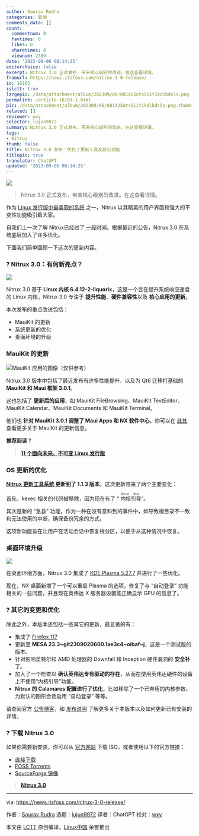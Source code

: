 ```yaml
---
author: Sourav Rudra
categories: 新闻
comments_data: []
count:
  commentnum: 0
  favtimes: 0
  likes: 0
  sharetimes: 0
  viewnum: 2389
date: '2023-09-06 08:14:25'
editorchoice: false
excerpt: Nitrux 3.0 正式发布，带来核心级别的改进。在这查看详情。
fromurl: https://news.itsfoss.com/nitrux-3-0-release/
id: 16163
islctt: true
largepic: /data/attachment/album/202309/06/081425nts5iit1kdibds5s.png
permalink: /article-16163-1.html
pic: /data/attachment/album/202309/06/081425nts5iit1kdibds5s.png.thumb.jpg
related: []
reviewer: wxy
selector: lujun9972
summary: Nitrux 3.0 正式发布，带来核心级别的改进。在这查看详情。
tags:
- Nitrux
thumb: false
title: Nitrux 3.0 发布：优化了更新工具及其它功能
titlepic: true
translator: ChatGPT
updated: '2023-09-06 08:14:25'
---
```


![](/data/attachment/album/202309/06/081425nts5iit1kdibds5s.png)



> 
> Nitrux 3.0 正式发布，带来核心级别的改进。在这查看详情。
> 
> 
> 


作为 [Linux 发行版中最美观的系统](https://itsfoss.com/beautiful-linux-distributions/) 之一，Nitrux 以其精美的用户界面和强大的不变性功能吸引着大家。


自我们上一次了解 Nitrux已经过了 [一段时间](https://news.itsfoss.com/nitrux-2-7-release/)。根据最近的公告，Nitrux 3.0 在系统底层加入了许多优化。


下面我们简单回顾一下这次的更新内容。


### ? Nitrux 3.0：有何新亮点？


![](/data/attachment/album/202309/06/081427s868n6nan6k2b02n.png)


Nitrux 3.0 基于 **Linux 内核 6.4.12-2-liquorix**，这是一个旨在提升系统响应速度的 Linux 内核，Nitrux 3.0 专注于 **提升性能**、**硬件兼容性**以及 **核心应用的更新**。


本次发布的重点改进包括：


* MauiKit 的更新
* 系统更新的优化
* 桌面环境的升级


### MauiKit 的更新


![MauiKit 应用的图像（仅供参考）](/data/attachment/album/202309/06/081428ed6ddcdpnnvnvqiz.jpg)


Nitrux 3.0 版本中包括了最近发布有许多性能提升，以及为 Qt6 迁移打基础的 **MauiKit 和 Maui 框架 3.0.1**。


这也包括了 **更新后的应用**，如 MauiKit FileBrowsing、MauiKit TextEditor、MauiKit Calendar、MauiKit Documents 和 MauiKit Terminal。


他们也 **针对 MauiKit 3.0.1 调整了 Maui Apps 和 NX 软件中心**。你可以在 [此处](https://mauikit.org/blog/maui-release-briefing-3/) 查看更多关于 MauiKit 的更新信息。


**推荐阅读** ?



> 
> **[11 个面向未来、不可变 Linux 发行版](https://itsfoss.com/content/images/size/w256h256/2022/12/android-chrome-192x192.png)**
> 
> 
> 


### OS 更新的优化


**[Nitrux 更新工具系统](https://github.com/Nitrux/nuts) 更新到了 1.1.3 版本**。这次更新带来了两个主要变化：


首先，kexec 相关的代码被移除，因为现在有了 “<ruby> 内核引导 <rt>  Kernel Boot </rt></ruby>”。


其次是新的 “急救” 功能，作为一种在没有意料到的事件中，如导致根目录不一致和无法使用的中断，确保备份冗余的方式。


这项新功能旨在让用户在活动会话中恢复根分区，以便于从这种情况中恢复。


### 桌面环境升级


![](/data/attachment/album/202309/06/081428fjen62jnkn46j2jk.png)


在桌面环境方面，Nitrux 3.0 集成了 [KDE Plasma 5.27.7](https://news.itsfoss.com/kde-plasma-5-27-release/) 并进行了一些优化。


现在，NX 桌面新增了一个可以重启 Plasma 的选项，修复了与 “自动登录” 功能相关的一些问题，并且现在英伟达 X 服务器设置能正确显示 GPU 的信息了。


### ?️ 其它的变更和优化


除此之外，本版本还包括一些其它的更新，最显著的有：


* 集成了 [Firefox 117](https://news.itsfoss.com/firefox-117-release/)
* 更新至 **MESA 23.3~git2309020600.1ae3c4~oibaf~j**，这是一个测试版的版本。
* 针对影响英特尔和 AMD 处理器的 Downfall 和 Inception 硬件漏洞的 **安全补丁**。
* 加入了一个检查以 **确认英伟达专有驱动的存在**，从而在使用英伟达硬件的设备上不使用“内核引导”功能。
* **Nitrux 的 Calamares 配置进行了优化**，比如移除了一个已弃用的内核参数，为默认的图形会话启用 “自动登录” 等等。


请查阅官方 [公告博客](https://nxos.org/changelog/release-announcement-nitrux-3-0-0/)，和 [发布说明](https://nxos.org/notes/notes-nitrux-3-0-0/) 了解更多关于本版本以及如何更新已有安装的详情。


### ? 下载 Nitrux 3.0


如果你需要新安装，你可以从 [官方网站](https://nxos.org/) 下载 ISO，或者使用以下的官方链接：


* [直接下载](https://nxos.org/get/latest)
* [FOSS Torrents](https://fosstorrents.com/distributions/nitrux/)
* [SourceForge 镜像](https://sourceforge.net/projects/nitruxos/files/Release/ISO)



> 
> **[Nitrux 3.0](https://nxos.org/get/latest)**
> 
> 
> 




---


via: <https://news.itsfoss.com/nitrux-3-0-release/>


作者：[Sourav Rudra](https://news.itsfoss.com/author/sourav/) 选题：[lujun9972](https://github.com/lujun9972) 译者：ChatGPT 校对：[wxy](https://github.com/wxy)


本文由 [LCTT](https://github.com/LCTT/TranslateProject) 原创编译，[Linux中国](https://linux.cn/) 荣誉推出